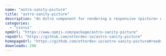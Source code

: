 ```yaml
---
name: "astro-sanity-picture"
title: "astro-sanity-picture"
description: "An Astro component for rendering a responsive <picture> element for an image fetched from Sanity"
categories:
  - "css+ui"
npmUrl: "https://www.npmjs.com/package/astro-sanity-picture"
repoUrl: "https://github.com/otterdev-io/astro-sanity-picture"
homepageUrl: "https://github.com/otterdev-io/astro-sanity-picture#readme"
downloads: 298
---
```

